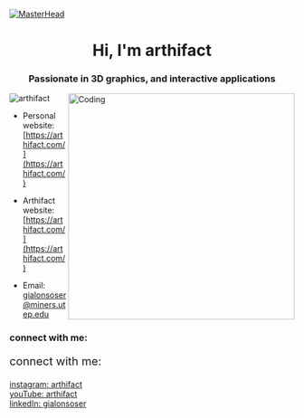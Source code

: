 [![MasterHead](https://firebasestorage.googleapis.com/v0/b/flexi-coding.appspot.com/o/dempgi7-520f8d5f-63d4-4453-8822-dbc149ae27f8.gif?alt=media&token=91c0c7b2-93c3-4029-b011-1a8703c5730d)](https://rishavchanda.io)
<h1 align="center"> Hi, I'm arthifact </h1>
<h3 align="center"> Passionate in 3D graphics, and interactive applications </h3>
<img align="right" alt="Coding" width="400" src="https://cdn.dribbble.com/users/1162077/screenshots/3848914/programmer.gif">

<p align="left"> <img src="https://komarev.com/ghpvc/?username=arthifact&label=Profile%20views&color=0e75b6&style=flat" alt="arthifact" /> </p>

- Personal website: [https://arthifact.com/](https://arthifact.com/)

- Arthifact website: [https://arthifact.com/](https://arthifact.com/)

- Email: gialonsoser@miners.utep.edu

<h3 align="left">connect with me:</h3>
<p style="font-size: 20px;" align="left">connect with me:</p>
<p align="left">
  <a href="https://instagram.com/arthifact" target="_blank">instagram: arthifact</a><br>
  <a href="https://www.youtube.com/channel/UCQdxToiyiHFkREX0fy65wGQ" target="_blank">youTube: arthifact</a><br>
  <a href="https://linkedin.com/in/gialonsoser" target="_blank">linkedIn: gialonsoser</a>
</p>
